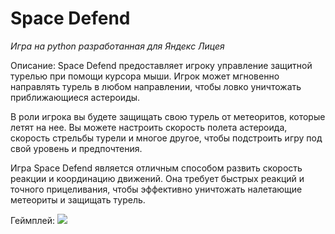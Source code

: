 # Space Defend

*Игра на python разработанная для Яндекс Лицея*

Описание:
Space Defend предоставляет игроку управление защитной турелью при помощи курсора мыши. Игрок может мгновенно направлять турель в любом направлении, чтобы ловко уничтожать приближающиеся астероиды.

В роли игрока вы будете защищать свою турель от метеоритов, которые летят на нее. Вы можете настроить скорость полета астероида, скорость стрельбы турели и многое другое, чтобы подстроить игру под свой уровень и предпочтения.

Игра Space Defend является отличным способом развить скорость реакции и координацию движений. Она требует быстрых реакций и точного прицеливания, чтобы эффективно уничтожать налетающие метеориты и защищать турель.

Геймплей:
![](http://g.recordit.co/pdOfTPnH1J.gif)
